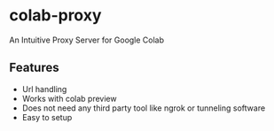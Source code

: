 # colab-proxy
An Intuitive Proxy Server for Google Colab

## Features
- Url handling
- Works with colab preview
- Does not need any third party tool like ngrok or tunneling software
- Easy to setup
